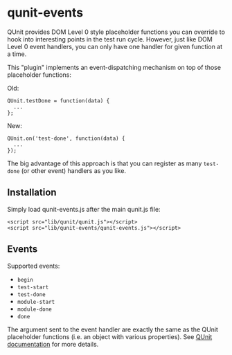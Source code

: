 # qunit-events

QUnit provides DOM Level 0 style placeholder functions you can override to
hook into interesting points in the test run cycle. However, just like DOM
Level 0 event handlers, you can only have one handler for given function at a
time.

This "plugin" implements an event-dispatching mechanism on top of those
placeholder functions:

Old:

    QUnit.testDone = function(data) {
      ...
    };

New:

    QUnit.on('test-done', function(data) {
      ...
    });

The big advantage of this approach is that you can register as many 
`test-done` (or other event) handlers as you like.


## Installation

Simply load qunit-events.js after the main qunit.js file:

    <script src="lib/qunit/qunit.js"></script>
    <script src="lib/qunit-events/qunit-events.js"></script>

## Events

Supported events:

- `begin`
- `test-start`
- `test-done`
- `module-start`
- `module-done`
- `done`

The argument sent to the event handler are exactly the same as the QUnit placeholder functions (i.e. an object with various properties). See [QUnit documentation](http://docs.jquery.com/Qunit#Integration_into_Browser_Automation_Tools) for more details.